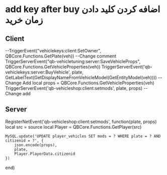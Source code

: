 # add key after buy اضافه کردن کلید دادن زمان خرید
## Client
--TriggerEvent("vehiclekeys:client:SetOwner", QBCore.Functions.GetPlate(veh))                                                       --Change comment
TriggerServerEvent("qb-vehicletuning:server:SaveVehicleProps", QBCore.Functions.GetVehicleProperties(veh))
TriggerServerEvent('qb-vehiclekeys:server:BuyVehicle', plate, GetLabelText(GetDisplayNameFromVehicleModel(GetEntityModel(veh))))   --Change Add
local props = QBCore.Functions.GetVehicleProperties(veh) TriggerServerEvent('qb-vehicleshop:client:setmods', plate, props) -- Change add
## Server 
RegisterNetEvent('qb-vehicleshop:client:setmods', function(plate, props)
    local src = source
    local Player = QBCore.Functions.GetPlayer(src)

    MySQL.update('UPDATE player_vehicles SET mods = ? WHERE plate = ? AND citizenid = ?', {
        json.encode(props),
        plate,
        Player.PlayerData.citizenid
    })
end)
